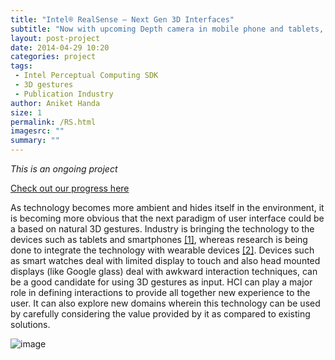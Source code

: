 ```yaml
---
title: "Intel® RealSense – Next Gen 3D Interfaces"
subtitle: "Now with upcoming Depth camera in mobile phone and tablets, our primary device will be better at sensing its surroundings. Can we create a more immersive content consumption medium using this technology?"
layout: post-project
date: 2014-04-29 10:20
categories: project
tags:
 - Intel Perceptual Computing SDK
 - 3D gestures
 - Publication Industry
author: Aniket Handa
size: 1
permalink: /RS.html
imagesrc: ""
summary: ""
---
```

*This is an ongoing project*

<a href="http://dynabots.com" target="_blank"> Check out our progress here </a>

As technology becomes more ambient and hides itself in the environment, it is becoming more obvious that the next paradigm of user interface could be a based on natural 3D gestures. Industry is bringing the technology to the devices such as tablets and smartphones [[1]](http://www.theverge.com/2014/1/6/5281120/kinect-like-cameras-are-coming-to-your-next-laptop-or-tablet), whereas research is being done to integrate the technology with wearable devices [[2]](http://dl.acm.org/citation.cfm?id=2502042). Devices such as smart watches deal with limited display to touch and also head mounted displays (like Google glass) deal with awkward interaction techniques, can be a good candidate for using 3D gestures as input. HCI can play a major role in defining interactions to provide all together new experience to the user. It can also explore new domains wherein this technology can be used by carefully considering the value provided by it as compared to existing solutions.

![image](https://dl.dropboxusercontent.com/u/23289062/siteImages/Projects/RS/IMG_7820-750x500-b034bd.JPG)


			